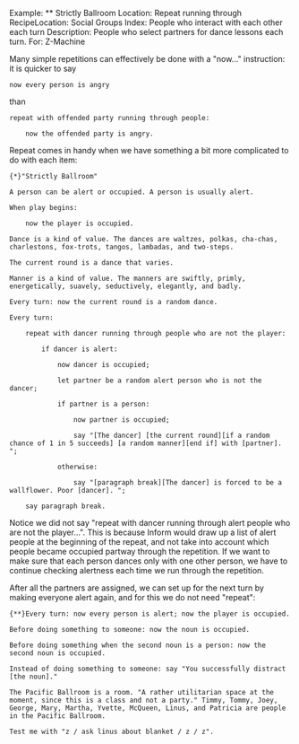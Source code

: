 Example: ** Strictly Ballroom
Location: Repeat running through
RecipeLocation: Social Groups
Index: People who interact with each other each turn
Description: People who select partners for dance lessons each turn.
For: Z-Machine

  
Many simple repetitions can effectively be done with a "now..." instruction: it is quicker to say

  

``` inform7
now every person is angry
```

  
than

  

``` inform7
repeat with offended party running through people:

	now the offended party is angry.
```

  
Repeat comes in handy when we have something a bit more complicated to do with each item:

  

``` inform7
{*}"Strictly Ballroom"

A person can be alert or occupied. A person is usually alert.

When play begins:

	now the player is occupied.

Dance is a kind of value. The dances are waltzes, polkas, cha-chas, charlestons, fox-trots, tangos, lambadas, and two-steps.

The current round is a dance that varies.

Manner is a kind of value. The manners are swiftly, primly, energetically, suavely, seductively, elegantly, and badly.

Every turn: now the current round is a random dance.

Every turn:

	repeat with dancer running through people who are not the player:

		if dancer is alert:

			now dancer is occupied;

			let partner be a random alert person who is not the dancer;

			if partner is a person:

				now partner is occupied;

				say "[The dancer] [the current round][if a random chance of 1 in 5 succeeds] [a random manner][end if] with [partner]. ";

			otherwise:

				say "[paragraph break][The dancer] is forced to be a wallflower. Poor [dancer]. ";

	say paragraph break.
```

  
Notice we did not say "repeat with dancer running through alert people who are not the player...". This is because Inform would draw up a list of alert people at the beginning of the repeat, and not take into account which people became occupied partway through the repetition. If we want to make sure that each person dances only with one other person, we have to continue checking alertness each time we run through the repetition.

  
After all the partners are assigned, we can set up for the next turn by making everyone alert again, and for this we do not need "repeat":

  

``` inform7
{**}Every turn: now every person is alert; now the player is occupied.

Before doing something to someone: now the noun is occupied.

Before doing something when the second noun is a person: now the second noun is occupied.

Instead of doing something to someone: say "You successfully distract [the noun]."

The Pacific Ballroom is a room. "A rather utilitarian space at the moment, since this is a class and not a party." Timmy, Tommy, Joey, George, Mary, Martha, Yvette, McQueen, Linus, and Patricia are people in the Pacific Ballroom.

Test me with "z / ask linus about blanket / z / z".
```

